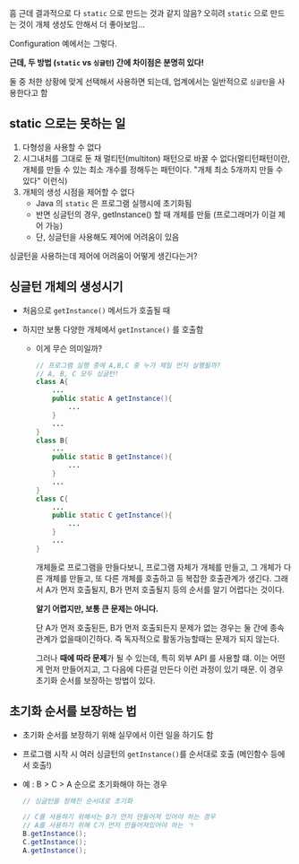 흠 근데 결과적으로 다 `static` 으로 만드는 것과 같지 않음? 오히려 `static` 으로 만드는 것이 개체 생성도 안해서 더 좋아보임...

Configuration 예에서는 그렇다.

**근데, 두 방법 (`static` vs `싱글턴`) 간에 차이점은 분명히 있다!**

둘 중 처한 상황에 맞게 선택해서 사용하면 되는데, 업계에서는 일반적으로 `싱글턴`을 사용한다고 함

## static 으로는 못하는 일

1. 다형성을 사용할 수 없다
2. 시그내처를 그대로 둔 채 멀티턴(multiton) 패턴으로 바꿀 수 없다(멀티턴패턴이란, 개체를 만들 수 있는 최소 개수를 정해두는 패턴이다. "개체 최소 5개까지 만들 수 있다" 이런식)
3. 개체의 생성 시점을 제어할 수 없다
   - Java 의 `static` 은 프로그램 실행시에 초기화됨
   - 반면 싱글턴의 경우, getInstance() 할 때 개체를 만듦 (프로그래머가 이걸 제어 가능)
   - 단, 싱글턴을 사용해도 제어에 어려움이 있음

싱글턴을 사용하는데 제어에 어려움이 어떻게 생긴다는거?

## 싱글턴 개체의 생성시기

- 처음으로 `getInstance()` 메서드가 호출될 때

- 하지만 보통 다양한 개체에서 `getInstance()` 를 호출함

  - 이게 무슨 의미일까?

    ```java
    // 프로그램 실행 중에 A,B,C 중 누가 제일 먼저 실행될까?
    // A, B, C 모두 싱글턴!
    class A{
        ...
        public static A getInstance(){
            ...
        }
        ...
    }
    class B{
        ...
        public static B getInstance(){
            ...
        }
        ...
    }
    class C{
        ...
        public static C getInstance(){
            ...
        }
        ...
    }
    ```

    개체들로 프로그램을 만들다보니, 프로그램 자체가 개체를 만들고, 그 개체가 다른 개체를 만들고, 또 다른 개체를 호출하고 등 복잡한 호출관계가 생긴다. 그래서 A가 먼저 호출될지, B가 먼저 호출될지 등의 순서를 알기 어렵다는 것이다. 

    **알기 어렵지만, 보통 큰 문제는 아니다.**

    단 A가 먼저 호출된든, B가 먼저 호출되든지 문제가 없는 경우는 둘 간에 종속관계가 없을때이긴하다. 즉 독자적으로 활동가능할때는 문제가 되지 않는다.

    그러나 **때에 따라 문제**가 될 수 있는데, 특히 외부 API 를 사용할 떄. 이는 어떤게 먼저 만들어지고, 그 다음에 다른걸 만든다 이런 과정이 있기 때문. 이 경우 초기화 순서를 보장하는 방법이 있다.

## 초기화 순서를 보장하는 법

- 초기화 순서를 보장하기 위해 실무에서 이런 일을 하기도 함

- 프로그램 시작 시 여러 싱글턴의 `getInstance()`를 순서대로 호출 (메인함수 등에서 호출!)

- 예 : B > C > A 순으로 초기화해야 하는 경우

  ```java
  // 싱글턴을 정해진 순서대로 초기화
  
  // C를 사용하기 위해서는 B가 먼저 만들어져 있어야 하는 경우
  // A를 사용하기 위해 C가 먼저 만들어져있어야 하는 ㄱ
  B.getInstance();
  C.getInstance();
  A.getInstance();
  ```

  






